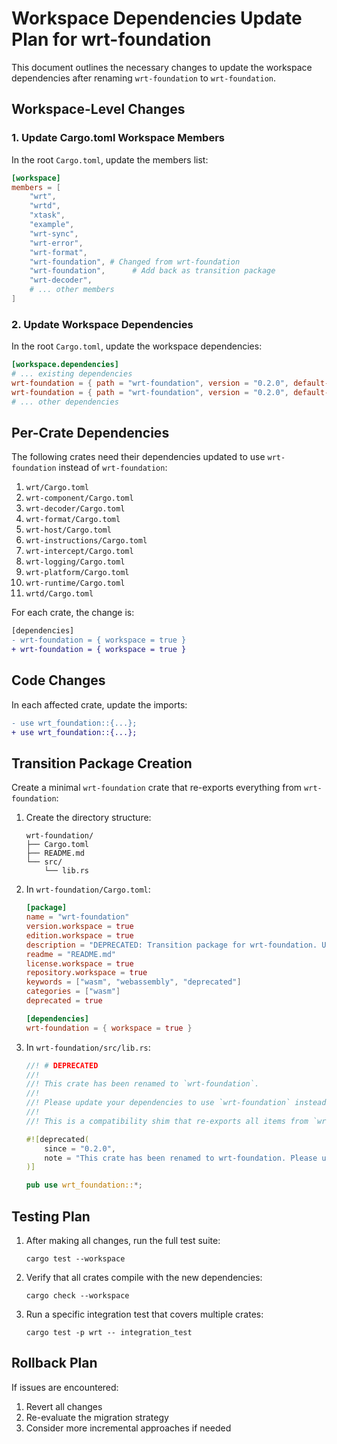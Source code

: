 # Workspace Dependencies Update Plan for wrt-foundation

This document outlines the necessary changes to update the workspace dependencies after renaming `wrt-foundation` to `wrt-foundation`.

## Workspace-Level Changes

### 1. Update Cargo.toml Workspace Members

In the root `Cargo.toml`, update the members list:

```toml
[workspace]
members = [
    "wrt",
    "wrtd",
    "xtask",
    "example",
    "wrt-sync",
    "wrt-error",
    "wrt-format",
    "wrt-foundation", # Changed from wrt-foundation
    "wrt-foundation",      # Add back as transition package
    "wrt-decoder",
    # ... other members
]
```

### 2. Update Workspace Dependencies

In the root `Cargo.toml`, update the workspace dependencies:

```toml
[workspace.dependencies]
# ... existing dependencies
wrt-foundation = { path = "wrt-foundation", version = "0.2.0", default-features = false }
wrt-foundation = { path = "wrt-foundation", version = "0.2.0", default-features = false } # Points to transition package
# ... other dependencies
```

## Per-Crate Dependencies

The following crates need their dependencies updated to use `wrt-foundation` instead of `wrt-foundation`:

1. `wrt/Cargo.toml`
2. `wrt-component/Cargo.toml`
3. `wrt-decoder/Cargo.toml`
4. `wrt-format/Cargo.toml`
5. `wrt-host/Cargo.toml`
6. `wrt-instructions/Cargo.toml`
7. `wrt-intercept/Cargo.toml`
8. `wrt-logging/Cargo.toml`
9. `wrt-platform/Cargo.toml`
10. `wrt-runtime/Cargo.toml`
11. `wrtd/Cargo.toml`

For each crate, the change is:

```diff
[dependencies]
- wrt-foundation = { workspace = true }
+ wrt-foundation = { workspace = true }
```

## Code Changes

In each affected crate, update the imports:

```diff
- use wrt_foundation::{...};
+ use wrt_foundation::{...};
```

## Transition Package Creation

Create a minimal `wrt-foundation` crate that re-exports everything from `wrt-foundation`:

1. Create the directory structure:
   ```
   wrt-foundation/
   ├── Cargo.toml
   ├── README.md
   └── src/
       └── lib.rs
   ```

2. In `wrt-foundation/Cargo.toml`:
   ```toml
   [package]
   name = "wrt-foundation"
   version.workspace = true
   edition.workspace = true
   description = "DEPRECATED: Transition package for wrt-foundation. Use wrt-foundation instead."
   readme = "README.md"
   license.workspace = true
   repository.workspace = true
   keywords = ["wasm", "webassembly", "deprecated"]
   categories = ["wasm"]
   deprecated = true

   [dependencies]
   wrt-foundation = { workspace = true }
   ```

3. In `wrt-foundation/src/lib.rs`:
   ```rust
   //! # DEPRECATED
   //! 
   //! This crate has been renamed to `wrt-foundation`.
   //! 
   //! Please update your dependencies to use `wrt-foundation` instead.
   //! 
   //! This is a compatibility shim that re-exports all items from `wrt-foundation`.
   
   #![deprecated(
       since = "0.2.0",
       note = "This crate has been renamed to wrt-foundation. Please update your dependencies."
   )]
   
   pub use wrt_foundation::*;
   ```

## Testing Plan

1. After making all changes, run the full test suite:
   ```
   cargo test --workspace
   ```

2. Verify that all crates compile with the new dependencies:
   ```
   cargo check --workspace
   ```

3. Run a specific integration test that covers multiple crates:
   ```
   cargo test -p wrt -- integration_test
   ```

## Rollback Plan

If issues are encountered:

1. Revert all changes
2. Re-evaluate the migration strategy 
3. Consider more incremental approaches if needed